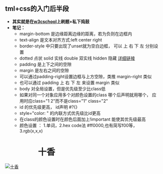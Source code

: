 ## tml+css的入门后半段
+ **其实就是在[w3cschool]("https://www.w3cschool.cn/codecamp/list?pename=html5_and_css_camp")上刷题+私下捣鼓**
+ **笔记：**  
  + margin-bottom 是边缘距离边缘的距离，若为负则在边框内  
  + text-align 是文本对齐方式:left center right
  + border-style 中只要出现了unset就为空白边框， 可以 上 右 下 左 分别设置
  + dotted 点状 solid 实线 double 双实线 hidden 隐藏 [详细链接]("http://www.w3school.com.cn/cssref/pr_border-style.asp")
  + padding 是上下之间的空隙
  + margin 是左右之间的空隙
  + 可以通过padding-right设置边框与上方空隙，类推  margin-right 类似
  + 也可以通过 padding 上 右 下 左 来设置 margin 类似
  + body 对全局设置，但是优先级至少比class低
  + 如果对同一个对象应用多个对颜色设置的class 哪个后声明就用哪个， 应用时应class="1 2"而不是class="1" class="2"
  + id 的优先级更高， id声明 #?{}
  + style="color: " 的内联方式优先级比id更高
  +  在class的颜色设置时在颜色后面加上!important 能使其优先级最高
  +  颜色设置 ： 1.单词，2.hex code法 #ff0000,也有简写f00等，3.rgb(x,x,x)
  <h1>&ensp;&ensp;&ensp;&ensp;&ensp;&ensp;十香</h1>
[![十香](https://timgsa.baidu.com/timg?image&quality=80&size=b9999_10000&sec=1554662561234&di=47ba9e020103fdea0c8aaede06117cfd&imgtype=0&src=http%3A%2F%2Fi0.hdslb.com%2Fbfs%2Farchive%2F94157f3749425b1b31fefcfedd08b3dab485198f.jpg)](https://timgsa.baidu.com/timg?image&quality=80&size=b9999_10000&sec=1554662561234&di=47ba9e020103fdea0c8aaede06117cfd&imgtype=0&src=http%3A%2F%2Fi0.hdslb.com%2Fbfs%2Farchive%2F94157f3749425b1b31fefcfedd08b3dab485198f.jpg)


